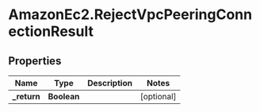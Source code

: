 # AmazonEc2.RejectVpcPeeringConnectionResult

## Properties

Name | Type | Description | Notes
------------ | ------------- | ------------- | -------------
**_return** | **Boolean** |  | [optional] 


